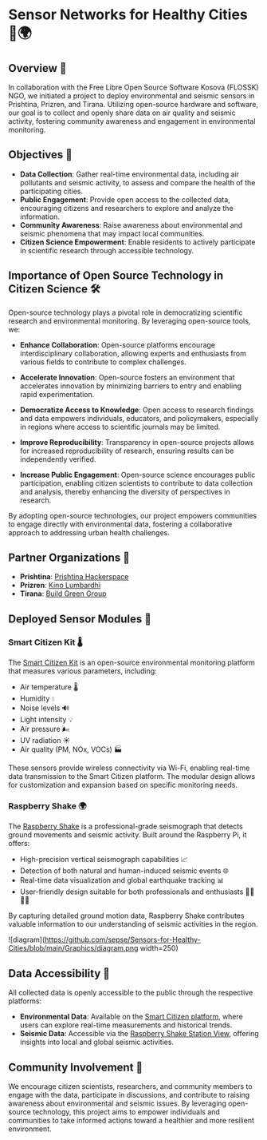 # Sensor Networks for Healthy Cities 🌆🌍

## Overview 📝

In collaboration with the Free Libre Open Source Software Kosova (FLOSSK) NGO, we initiated a project to deploy environmental and seismic sensors in Prishtina, Prizren, and Tirana. Utilizing open-source hardware and software, our goal is to collect and openly share data on air quality and seismic activity, fostering community awareness and engagement in environmental monitoring.

## Objectives 🎯

- **Data Collection**: Gather real-time environmental data, including air pollutants and seismic activity, to assess and compare the health of the participating cities.
- **Public Engagement**: Provide open access to the collected data, encouraging citizens and researchers to explore and analyze the information.
- **Community Awareness**: Raise awareness about environmental and seismic phenomena that may impact local communities.
- **Citizen Science Empowerment**: Enable residents to actively participate in scientific research through accessible technology.

## Importance of Open Source Technology in Citizen Science 🛠️

Open-source technology plays a pivotal role in democratizing scientific research and environmental monitoring. By leveraging open-source tools, we:

- **Enhance Collaboration**: Open-source platforms encourage interdisciplinary collaboration, allowing experts and enthusiasts from various fields to contribute to complex challenges.

- **Accelerate Innovation**: Open-source fosters an environment that accelerates innovation by minimizing barriers to entry and enabling rapid experimentation.

- **Democratize Access to Knowledge**: Open access to research findings and data empowers individuals, educators, and policymakers, especially in regions where access to scientific journals may be limited.

- **Improve Reproducibility**: Transparency in open-source projects allows for increased reproducibility of research, ensuring results can be independently verified.

- **Increase Public Engagement**: Open-source science encourages public participation, enabling citizen scientists to contribute to data collection and analysis, thereby enhancing the diversity of perspectives in research.

By adopting open-source technologies, our project empowers communities to engage directly with environmental data, fostering a collaborative approach to addressing urban health challenges.

## Partner Organizations 🤝

- **Prishtina**: [Prishtina Hackerspace](https://prishtinahackerspace.org/)
- **Prizren**: [Kino Lumbardhi](https://kinolumbardhi.org/)
- **Tirana**: [Build Green Group](https://buildgreengroup.org/)

## Deployed Sensor Modules 🛜

### Smart Citizen Kit 🌡️

The [Smart Citizen Kit](https://smartcitizen.me/) is an open-source environmental monitoring platform that measures various parameters, including:

- Air temperature 🌡️
- Humidity 💧
- Noise levels 🔊
- Light intensity 💡
- Air pressure 🌬️
- UV radiation ☀️
- Air quality (PM, NOx, VOCs) 🏭

These sensors provide wireless connectivity via Wi-Fi, enabling real-time data transmission to the Smart Citizen platform. The modular design allows for customization and expansion based on specific monitoring needs.

### Raspberry Shake 🌍

The [Raspberry Shake](https://raspberryshake.org/) is a professional-grade seismograph that detects ground movements and seismic activity. Built around the Raspberry Pi, it offers:

- High-precision vertical seismograph capabilities 📈
- Detection of both natural and human-induced seismic events 🌐
- Real-time data visualization and global earthquake tracking 📊
- User-friendly design suitable for both professionals and enthusiasts 👩‍🔬👨‍🔬

By capturing detailed ground motion data, Raspberry Shake contributes valuable information to our understanding of seismic activities in the region.

![diagram](https://github.com/sepse/Sensors-for-Healthy-Cities/blob/main/Graphics/diagram.png width=250)

## Data Accessibility 📂

All collected data is openly accessible to the public through the respective platforms:

- **Environmental Data**: Available on the [Smart Citizen platform](https://smartcitizen.me/kits/), where users can explore real-time measurements and historical trends.
- **Seismic Data**: Accessible via the [Raspberry Shake Station View](https://stationview.raspberryshake.org/), offering insights into local and global seismic activities.

## Community Involvement 🌱

We encourage citizen scientists, researchers, and community members to engage with the data, participate in discussions, and contribute to raising awareness about environmental and seismic issues. By leveraging open-source technology, this project aims to empower individuals and communities to take informed actions toward a healthier and more resilient environment.
